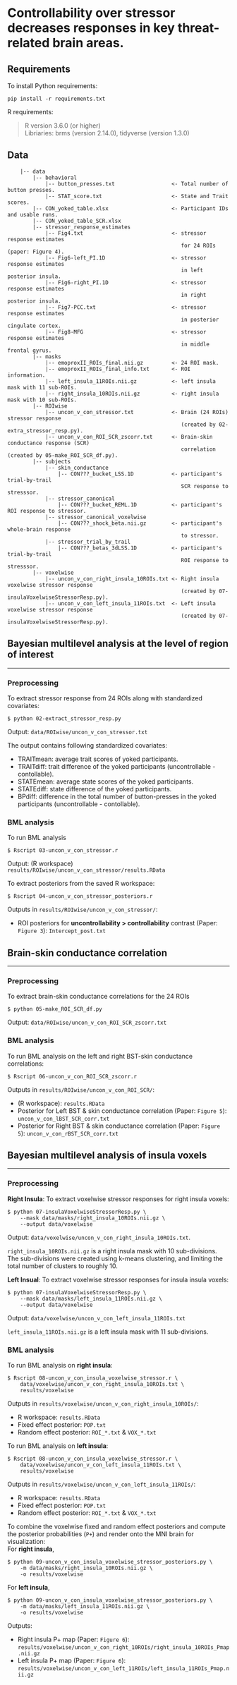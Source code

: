 # Controllability over stressor decreases responses in key threat-related brain areas.

## Requirements
To install Python requirements:
```
pip install -r requirements.txt 
```
R requirements:
> R version 3.6.0 (or higher)  
> Libriaries: brms (version 2.14.0), tidyverse (version 1.3.0)  

## Data
```
    |-- data
        |-- behavioral
            |-- button_presses.txt                  <- Total number of button presses.  
            |-- STAT_score.txt                      <- State and Trait scores.
        |-- CON_yoked_table.xlsx                    <- Participant IDs and usable runs.
        |-- CON_yoked_table_SCR.xlsx
        |-- stressor_response_estimates
            |-- Fig4.txt                            <- stressor response estimates
                                                       for 24 ROIs (paper: Figure 4).
            |-- Fig6-left_PI.1D                     <- stressor response estimates 
                                                       in left posterior insula.
            |-- Fig6-right_PI.1D                    <- stressor response estimates
                                                       in right posterior insula.
            |-- Fig7-PCC.txt                        <- stressor response estimates
                                                       in posterior cingulate cortex.
            |-- Fig8-MFG                            <- stressor response estimates
                                                       in middle frontal gyrus.
        |-- masks
            |-- emoproxII_ROIs_final.nii.gz         <- 24 ROI mask.
            |-- emoproxII_ROIs_final_info.txt       <- ROI information.
            |-- left_insula_11ROIs.nii.gz           <- left insula mask with 11 sub-ROIs.
            |-- right_insula_10ROIs.nii.gz          <- right insula mask with 10 sub-ROIs.
        |-- ROIwise
            |-- uncon_v_con_stressor.txt            <- Brain (24 ROIs) stressor response
                                                       (created by 02-extra_stressor_resp.py).
            |-- uncon_v_con_ROI_SCR_zscorr.txt      <- Brain-skin conductance response (SCR) 
                                                       correlation (created by 05-make_ROI_SCR_df.py).
        |-- subjects
            |-- skin_conductance
                |-- CON???_bucket_LSS.1D            <- participant's trial-by-trail
                                                       SCR response to stresssor.
            |-- stressor_canonical
                |-- CON???_bucket_REML.1D           <- participant's ROI response to stressor.
            |-- stressor_canonical_voxelwise
                |-- CON???_shock_beta.nii.gz        <- participant's whole-brain response 
                                                       to stressor.
            |-- stressor_trial_by_trail          
                |-- CON???_betas_3dLSS.1D           <- participant's trial-by-trail
                                                       ROI response to stresssor.
        |-- voxelwise
            |-- uncon_v_con_right_insula_10ROIs.txt <- Right insula voxelwise stressor response
                                                       (created by 07-insulaVoxelwiseStressorResp.py).
            |-- uncon_v_con_left_insula_11ROIs.txt  <- Left insula voxelwise stressor response
                                                       (created by 07-insulaVoxelwiseStressorResp.py).
```  

## Bayesian multilevel analysis at the level of region of interest
---

### __Preprocessing__  

To extract stressor response from 24 ROIs along with standardized
covariates:
```
$ python 02-extract_stressor_resp.py  
```
Output: `data/ROIwise/uncon_v_con_stressor.txt`  

The output contains following standardized covariates: 
- TRAITmean: average trait scores of yoked participants.  
- TRAITdiff: trait difference of the yoked participants (uncontrollable - contollable).  
- STATEmean: average state scores of the yoked participants.  
- STATEdiff: state difference of the yoked participants.  
- BPdiff: difference in the total number of button-presses in the yoked participants (uncontrollable - contollable).  

### __BML analysis__  

To run BML analysis
```
$ Rscript 03-uncon_v_con_stressor.r
```
Output: (R workspace) `results/ROIwise/uncon_v_con_stressor/results.RData`  

To extract posteriors from the saved R workspace:
```
$ Rscript 04-uncon_v_con_stressor_posteriors.r
```
Outputs in `results/ROIwise/uncon_v_con_stressor/`:
- ROI posteriors for __uncontrollability > controllability__ contrast (Paper: `Figure 3`): `Intercept_post.txt`  

## Brain-skin conductance correlation
---
### __Preprocessing__  
To extract brain-skin conductance correlations for the 24 ROIs 
```
$ python 05-make_ROI_SCR_df.py  
```
Output: `data/ROIwise/uncon_v_con_ROI_SCR_zscorr.txt`  

### __BML analysis__
To run BML analysis on the left and right BST-skin conductance correlations:
```
$ Rscript 06-uncon_v_con_ROI_SCR_zscorr.r
```

Outputs in `results/ROIwise/uncon_v_con_ROI_SCR/`:  
- (R workspace): `results.RData`  
- Posterior for Left BST & skin conductance correlation (Paper: `Figure 5`): `uncon_v_con_lBST_SCR_corr.txt`  
- Posterior for Right BST & skin conductance correlation (Paper: `Figure 5`): `uncon_v_con_rBST_SCR_corr.txt`  

## Bayesian multilevel analysis of insula voxels
---
### __Preprocessing__
**Right Insula**: To extract voxelwise stressor responses for right insula voxels:
```
$ python 07-insulaVoxelwiseStressorResp.py \
    --mask data/masks/right_insula_10ROIs.nii.gz \
    --output data/voxelwise  
```
Output: `data/voxelwise/uncon_v_con_right_insula_10ROIs.txt`.  

`right_insula_10ROIs.nii.gz` is a right insula mask with 10 sub-divisions. 
                            The sub-divisions were created using k-means clustering,
                            and limiting the total number of clusters to roughly 10.
                            
**Left Insual**: To extract voxelwise stressor responses for insula insula voxels:
```
$ python 07-insulaVoxelwiseStressorResp.py \
    --mask data/masks/left_insula_11ROIs.nii.gz \
    --output data/voxelwise  
```
Output: `data/voxelwise/uncon_v_con_left_insula_11ROIs.txt`  

`left_insula_11ROIs.nii.gz` is a left insula mask with 11 sub-divisions.  

### __BML analysis__

To run BML analysis on __right insula__:
```
$ Rscript 08-uncon_v_con_insula_voxelwise_stressor.r \
    data/voxelwise/uncon_v_con_right_insula_10ROIs.txt \
    results/voxelwise  
```
Outputs in `results/voxelwise/uncon_v_con_right_insula_10ROIs/`: 
- R workspace: `results.RData`  
- Fixed effect posterior: `POP.txt`
- Random effect posterior: `ROI_*.txt` & `VOX_*.txt`

To run BML analysis on __left insula__:
```
$ Rscript 08-uncon_v_con_insula_voxelwise_stressor.r \
    data/voxelwise/uncon_v_con_left_insula_11ROIs.txt \
    results/voxelwise  
```
Outputs in `results/voxelwise/uncon_v_con_left_insula_11ROIs/`:
- R workspace: `results.RData`  
- Fixed effect posterior: `POP.txt`
- Random effect posterior: `ROI_*.txt` & `VOX_*.txt`

To combine the voxelwise fixed and random effect posteriors and compute the posterior probabilities (`P+`) and render onto the MNI brain for visualization:  
For __right insula__,  
```
$ python 09-uncon_v_con_insula_voxelwise_stressor_posteriors.py \
    -m data/masks/right_insula_10ROIs.nii.gz \
    -o results/voxelwise  
```

For __left insula__,
```
$ python 09-uncon_v_con_insula_voxelwise_stressor_posteriors.py \
    -m data/masks/left_insula_11ROIs.nii.gz \
    -o results/voxelwise
```

Outputs:
- Right insula P+ map (Paper: `Figure 6`): `results/voxelwise/uncon_v_con_right_10ROIs/right_insula_10ROIs_Pmap.nii.gz`  
- Left insula P+ map (Paper: `Figure 6`): `results/voxelwise/uncon_v_con_left_11ROIs/left_insula_11ROIs_Pmap.nii.gz`  

